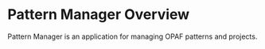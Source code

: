# Pattern Manager Overview

Pattern Manager is an application for managing OPAF patterns and projects.